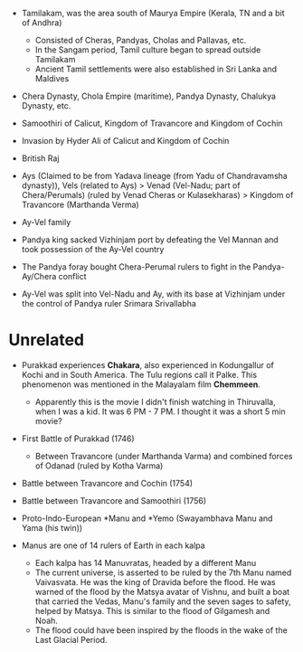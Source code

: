 - Tamilakam, was the area south of Maurya Empire (Kerala, TN and a bit of Andhra)
	- Consisted of Cheras, Pandyas, Cholas and Pallavas, etc.
	- In the Sangam period, Tamil culture began to spread outside Tamilakam
	- Ancient Tamil settlements were also established in Sri Lanka and Maldives
- Chera Dynasty, Chola Empire (maritime), Pandya Dynasty, Chalukya Dynasty, etc.
- Samoothiri of Calicut, Kingdom of Travancore and Kingdom of Cochin
- Invasion by Hyder Ali of Calicut and Kingdom of Cochin
- British Raj


- Ays (Claimed to be from Yadava lineage (from Yadu of Chandravamsha dynasty)), Vels (related to Ays) > Venad (Vel-Nadu; part of Chera/Perumals) (ruled by Venad Cheras or Kulasekharas) > Kingdom of Travancore (Marthanda Verma)
- Ay-Vel family
- Pandya king sacked Vizhinjam port by defeating the Vel Mannan and took possession of the Ay-Vel country
- The Pandya foray bought Chera-Perumal rulers to fight in the Pandya-Ay/Chera conflict
- Ay-Vel was split into Vel-Nadu and Ay, with its base at Vizhinjam under the control of Pandya ruler Srimara Srivallabha



# Unrelated
- Purakkad experiences **Chakara**, also experienced in Kodungallur of Kochi and in South America. The Tulu regions call it Palke. This phenomenon was mentioned in the Malayalam film **Chemmeen**.
	- Apparently this is the movie I didn't finish watching in Thiruvalla, when I was a kid. It was 6 PM - 7 PM. I thought it was a short 5 min movie?
- First Battle of Purakkad (1746)
	- Between Travancore (under Marthanda Varma) and combined forces of Odanad (ruled by Kotha Varma)
- Battle between Travancore and Cochin (1754)
- Battle between Travancore and Samoothiri (1756)


- Proto-Indo-European \*Manu and \*Yemo (Swayambhava Manu and Yama (his twin))
- Manus are one of 14 rulers of Earth in each kalpa
	- Each kalpa has 14 Manuvratas, headed by a different Manu
	- The current universe, is asserted to be ruled by the 7th Manu named Vaivasvata.  He was the king of Dravida before the flood. He was warned of the flood by the Matsya avatar of Vishnu, and built a boat that carried the Vedas, Manu's family and the seven sages to safety, helped by Matsya. This is similar to the flood of Gilgamesh and Noah.
	- The flood could have been inspired by the floods in the wake of the Last Glacial Period.